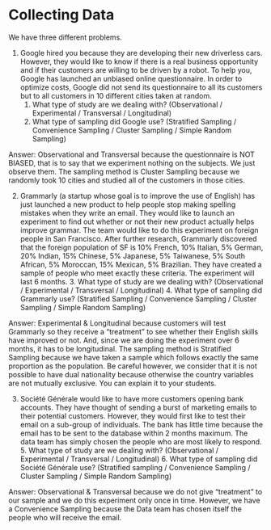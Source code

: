 # Collecting Data

We have three different problems.


1. Google hired you because they are developing their new driverless cars. However, they would like to know if there is a real business opportunity and if their customers are willing to be driven by a robot. To help you, Google has launched an unbiased online questionnaire. In order to optimize costs, Google did not send its questionnaire to all its customers but to all customers in 10 different cities taken at random.
    1. What type of study are we dealing with? (Observational / Experimental / Transversal / Longitudinal)
    2. What type of sampling did Google use? (Stratified Sampling / Convenience Sampling / Cluster Sampling / Simple Random Sampling)

Answer: Observational and Transversal because the questionnaire is NOT BIASED, that is to say that we experiment nothing on the subjects. We just observe them. The sampling method is Cluster Sampling because we randomly took 10 cities and studied all of the customers in those cities.

2. Grammarly (a startup whose goal is to improve the use of English) has just launched a new product to help people stop making spelling mistakes when they write an email. They would like to launch an experiment to find out whether or not their new product actually helps improve grammar. The team would like to do this experiment on foreign people in San Francisco. After further research, Grammarly discovered that the foreign population of SF is 10% French, 10% Italian, 5% German, 20% Indian, 15% Chinese, 5% Japanese, 5% Taiwanese, 5% South African, 5% Moroccan, 15% Mexican, 5% Brazilian. They have created a sample of people who meet exactly these criteria. The experiment will last 6 months.
    3. What type of study are we dealing with? (Observational / Experimental / Transversal / Longitudinal)
    4. What type of sampling did Grammarly use? (Stratified Sampling / Convenience Sampling / Cluster Sampling / Simple Random Sampling)


Answer: Experimental & Longitudinal because customers will test Grammarly so they receive a “treatment” to see whether their English skills have improved or not. And, since we are doing the experiment over 6 months, it has to be longitudinal. The sampling method is Stratified Sampling because we have taken a sample which follows exactly the same proportion as the population. Be careful however, we consider that it is not possible to have dual nationality because otherwise the country variables are not mutually exclusive. You can explain it to your students.

3. Société Générale would like to have more customers opening bank accounts. They have thought of sending a burst of marketing emails to their potential customers. However, they would first like to test their email on a sub-group of individuals. The bank has little time because the email has to be sent to the database within 2 months maximum. The data team has simply chosen the people who are most likely to respond.
    5. What type of study are we dealing with? (Observational / Experimental / Transversal / Longitudinal)
    6. What type of sampling did Société Générale use? (Stratified sampling / Convenience Sampling / Cluster Sampling / Simple Random Sampling)


Answer: Observational & Transversal because we do not give “treatment” to our sample and we do this experiment only once in time. However, we have a Convenience Sampling because the Data team has chosen itself the people who will receive the email.
